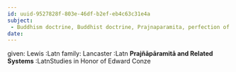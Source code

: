 ```yaml
---
id: uuid-9527828f-803e-46df-b2ef-eb4c63c31e4a
subject: 
 - Buddhism doctrine, Buddhist doctrine, Prajnaparamita, perfection of wisdom, Mahayana texts
date: 
---
```


given: Lewis :Latn
family: Lancaster :Latn
**Prajñāpāramitā and Related Systems** :LatnStudies in Honor of Edward Conze
